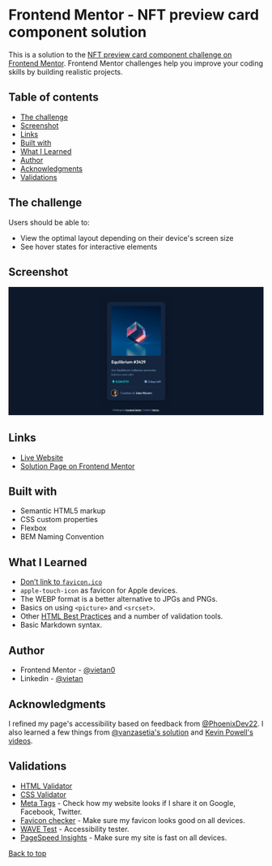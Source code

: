 # Frontend Mentor - NFT preview card component solution

This is a solution to the [NFT preview card component challenge on Frontend Mentor](https://www.frontendmentor.io/challenges/nft-preview-card-component-SbdUL_w0U). Frontend Mentor challenges help you improve your coding skills by building realistic projects. 

## Table of contents

- [The challenge](#the-challenge)
- [Screenshot](#screenshot)
- [Links](#links)
- [Built with](#built-with)
- [What I Learned](#what-i-learned)
- [Author](#author)
- [Acknowledgments](#acknowledgments)
- [Validations](#validations)

## The challenge

Users should be able to:

- View the optimal layout depending on their device's screen size
- See hover states for interactive elements

## Screenshot

![](./screenshot.jpg)

## Links

- [Live Website](https://vietan0.github.io/FM-nft-preview-card-component/)
- [Solution Page on Frontend Mentor](https://www.frontendmentor.io/solutions/nft-preview-card-component-using-plain-css-JlGqvCsc8)

## Built with

- Semantic HTML5 markup
- CSS custom properties
- Flexbox
- BEM Naming Convention

## What I Learned

- [Don’t link to ```favicon.ico```](https://github.com/hail2u/html-best-practices#dont-link-to-faviconico)
- ```apple-touch-icon``` as favicon for Apple devices.
- The WEBP format is a better alternative to JPGs and PNGs.
- Basics on using ```<picture>``` and ```<srcset>```.
- Other [HTML Best Practices](https://github.com/hail2u/html-best-practices) and a number of validation tools.
- Basic Markdown syntax.

## Author

- Frontend Mentor - [@vietan0](https://www.frontendmentor.io/profile/vietan0)
- Linkedin - [@vietan](https://www.linkedin.com/in/vietan/)

## Acknowledgments

I refined my page's accessibility based on feedback from [@PhoenixDev22](https://www.frontendmentor.io/profile/PhoenixDev22). I also learned a few things from [@vanzasetia's solution](https://github.com/vanzasetia/NFT-preview-card-component) and [Kevin Powell's videos](https://www.youtube.com/kepowob/search?query=images%20on%20the%20web).

## Validations 

- [HTML Validator](https://validator.w3.org/nu/)
- [CSS Validator](https://jigsaw.w3.org/css-validator/)
- [Meta Tags](https://metatags.io/) - Check how my website looks if I share it on Google, Facebook, Twitter.
- [Favicon checker](https://realfavicongenerator.net/favicon_checker) - Make sure my favicon looks good on all devices.
- [WAVE Test](https://wave.webaim.org/) - Accessibility tester.
- [PageSpeed Insights](https://developers.google.com/speed/pagespeed/insights/) - Make sure my site is fast on all devices.

[Back to top](#table-of-contents)
